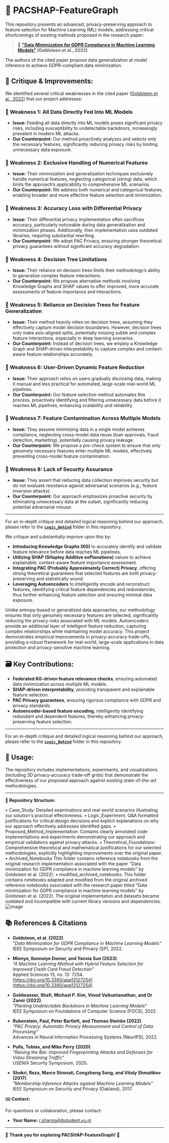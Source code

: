 # 🚀 PACSHAP-FeatureGraph

This repository presents an advanced, privacy-preserving approach to feature selection for Machine Learning (ML) models, addressing critical shortcomings of existing methods proposed in the research paper:

> 📌 **[\"Data Minimization for GDPR Compliance in Machine Learning Models\"](https://doi.org/10.1016/j.cose.2022.102808) (Goldsteen et al., 2022)**

The authors of the cited paper propose data generalization at model inference to achieve GDPR-compliant data minimization.

## 🔎 Critique & Improvements:

We identified several critical weaknesses in the cited paper ([Goldsteen et al., 2022](https://doi.org/10.1016/j.cose.2022.102808)) that our project addresses:

### 🚩 Weakness 1: All Data Directly Fed Into ML Models

- **Issue:** Feeding all data directly into ML models poses significant privacy risks, including susceptibility to undetectable backdoors, increasingly prevalent in modern ML attacks.  
- **Our Counterpoint:** Our method proactively analyzes and selects only the necessary features, significantly reducing privacy risks by limiting unnecessary data exposure.

### 🚩 Weakness 2: Exclusive Handling of Numerical Features

- **Issue:** Their minimization and generalization techniques exclusively handle numerical features, neglecting categorical (string) data, which limits the approach’s applicability to comprehensive ML scenarios.  
- **Our Counterpoint:** We address both numerical and categorical features, enabling broader and more effective feature selection and minimization.

### 🚩 Weakness 3: Accuracy Loss with Differential Privacy

- **Issue:** Their differential privacy implementation often sacrifices accuracy, particularly noticeable during data generalization and minimization phases. Additionally, their implementation uses outdated libraries, requiring substantial rewriting.  
- **Our Counterpoint:** We adopt PAC Privacy, ensuring stronger theoretical privacy guarantees without significant accuracy degradation.

### 🚩 Weakness 4: Decision Tree Limitations

- **Issue:** Their reliance on decision trees limits their methodology’s ability to generalize complex feature interactions.  
- **Our Counterpoint:** We propose alternative methods involving Knowledge Graphs and SHAP values to offer improved, more accurate assessments of feature importance and interactions.


### 🚩 Weakness 5: Reliance on Decision Trees for Feature Generalization

- **Issue:** Their method heavily relies on decision trees, assuming they effectively capture model decision boundaries. However, decision trees only make axis-aligned splits, potentially missing subtle and complex feature interactions, especially in deep learning scenarios.  
- **Our Counterpoint:** Instead of decision trees, we employ a Knowledge Graph and SHAP-driven interpretability to capture complex and context-aware feature relationships accurately.

### 🚩 Weakness 6: User-Driven Dynamic Feature Reduction

- **Issue:** Their approach relies on users gradually disclosing data, making it manual and less practical for automated, large-scale real-world ML pipelines.  
- **Our Counterpoint:** Our feature selection method automates this process, proactively identifying and filtering unnecessary data before it reaches ML pipelines, enhancing scalability and reliability.

### 🚩 Weakness 7: Feature Contamination Across Multiple Models

- **Issue:** They assume minimizing data in a single model achieves compliance, neglecting cross-model data reuse (loan approvals, fraud detection, marketing), potentially causing privacy leakage.  
- **Our Counterpoint:** We propose a pre-check system to ensure that only genuinely necessary features enter multiple ML models, effectively preventing cross-model feature contamination.

### 🚩 Weakness 8: Lack of Security Assurance

- **Issue:** They assert that reducing data collection improves security but do not evaluate resistance against adversarial scenarios (e.g., feature inversion attacks).  
- **Our Counterpoint:** Our approach emphasizes proactive security by eliminating unnecessary data at the outset, significantly reducing potential adversarial misuse.

---

For an in-depth critique and detailed logical reasoning behind our approach, please refer to the **[`Logic_Behind`](./Logic_Behind)** folder in this repository.

We critique and substantially improve upon this by:

- **Introducing Knowledge Graphs (KG)** to accurately identify and validate feature relevance before data reaches ML pipelines.
- **Utilizing SHAP (SHapley Additive exPlanations)** values to achieve explainable, context-aware feature importance assessment.
- **Integrating PAC (Probably Approximately Correct) Privacy**, offering strong theoretical guarantees that selected features are both privacy-preserving and statistically sound.
- **Leveraging Autoencoders** to intelligently encode and reconstruct features, identifying critical feature dependencies and redundancies, thus further enhancing feature selection and ensuring minimal data exposure.

Unlike entropy-based or generalized data approaches, our methodology ensures that only genuinely necessary features are selected, significantly reducing the privacy risks associated with ML models. Autoencoders provide an additional layer of intelligent feature reduction, capturing complex relationships while maintaining model accuracy. This project demonstrates empirical improvements in privacy-accuracy trade-offs, providing a robust framework for real-world, large-scale applications in data protection and privacy-sensitive machine learning.

## 🗃️ Key Contributions:

- **Federated KG-driven feature relevance checks**, ensuring automated data minimization across multiple ML models.
- **SHAP-driven interpretability**, providing transparent and explainable feature selection.
- **PAC Privacy guarantees**, ensuring rigorous compliance with GDPR and privacy standards.
- **Autoencoder-based feature encoding**, intelligently identifying redundant and dependent features, thereby enhancing privacy-preserving feature selection.

---

For an in-depth critique and detailed logical reasoning behind our approach, please refer to the **[`Logic_Behind`](./Logic_Behind)** folder in this repository.


## 🔗 Usage:

The repository includes implementations, experiments, and visualizations (including 3D privacy-accuracy trade-off grids) that demonstrate the effectiveness of our proposed approach against existing state-of-the-art methodologies.

---

**📂 Repository Structure:**

•	Case_Study: Detailed examinations and real-world scenarios illustrating our solution's practical effectiveness.
•	Logic_Experiment: Q&A formatted justifications for critical design decisions and explicit explanations on why our approach effectively addresses identified gaps.
•	Proposed_Method_Implementation: Contains clearly annotated code implementations and experiments demonstrating our approach and empirical validations against privacy attacks.
•	Theoretical_Foundations: Comprehensive theoretical and mathematical justifications for our selected methodologies, explicitly highlighting improvements over the original paper.
•	Archived_Notebooks This folder contains reference notebooks from the original research implementation associated with the paper "Data minimization for GDPR compliance in machine learning models" by Goldsteen et al. (2022).
•	modified_archived_notebooks: This folder contains notebooks adapted and modified from the original archived reference notebooks associated with the research paper titled "Data minimization for GDPR compliance in machine learning models" by Goldsteen et al. (2022). The original implementation and datasets became outdated and incompatible with current library versions and dependencies.
![image](https://github.com/user-attachments/assets/537a68cd-b5b3-44a6-a41b-7781a2b974e8)


## 📚 References & Citations

- **Goldsteen, et al. (2022)**.  
  *"Data Minimization for GDPR Compliance in Machine Learning Models"*  
  IEEE Symposium on Security and Privacy (SP), 2022.

- **Mienye, Ibomoiye Domor, and Yanxia Sun (2023)**.  
  *"A Machine Learning Method with Hybrid Feature Selection for Improved Credit Card Fraud Detection"*  
  Applied Sciences 13, no. 12: 7254. [https://doi.org/10.3390/app13127254](https://doi.org/10.3390/app13127254)

- **Goldwasser, Shafi, Michael P. Kim, Vinod Vaikuntanathan, and Or Zamir (2022)**.  
  *"Planting Undetectable Backdoors in Machine Learning Models"*  
  IEEE Symposium on Foundations of Computer Science (FOCS), 2022.

- **Rubenstein, Paul, Peter Bartlett, and Thomas Steinke (2022)**.  
  *"PAC Privacy: Automatic Privacy Measurement and Control of Data Processing"*  
  Advances in Neural Information Processing Systems (NeurIPS), 2022.

- **Pulls, Tobias, and Mike Perry (2020)**.  
  *"Raising the Bar: Improved Fingerprinting Attacks and Defenses for Video Streaming Traffic"*  
  USENIX Security Symposium, 2020.

- **Shokri, Reza, Marco Stronati, Congzheng Song, and Vitaly Shmatikov (2017)**.  
  *"Membership Inference Attacks against Machine Learning Models"*  
  IEEE Symposium on Security and Privacy (Oakland), 2017.


**✉️ Contact:**

For questions or collaboration, please contact:

- **Your Name:** [r.sharma4@student.vu.nl](mailto:r.sharma4@student.vu.nl)

---

🌟 **Thank you for exploring PACSHAP-FeatureGraph!** 🌟
